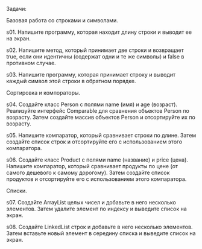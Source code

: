 Задачи:

Базовая работа со строками и символами.

s01. Напишите программу, которая находит длину строки и выводит ее на экран.

s02. Напишите метод, который принимает две строки и возвращает true, если они идентичны (содержат одни и те же символы) и false в противном случае.

s03. Напишите программу, которая принимает строку и выводит каждый символ этой строки в обратном порядке.


Сортировка и компораторы.

s04. Создайте класс Person с полями name (имя) и age (возраст). Реализуйте интерфейс Comparable для сравнения объектов Person по возрасту.
Затем создайте массив объектов Person и отсортируйте их по возрасту.

s05. Напишите компаратор, который сравнивает строки по длине. Затем создайте список строк и отсортируйте его с использованием этого компаратора.

s06. Создайте класс Product с полями name (название) и price (цена). Напишите компаратор, который сравнивает продукты по цене (от самого дешевого к самому дорогому). Затем создайте список продуктов и отсортируйте его с использованием этого компаратора.

Списки.

s07. Создайте ArrayList целых чисел и добавьте в него несколько элементов. Затем удалите элемент по индексу и выведите список на экран.

s08. Создайте LinkedList строк и добавьте в него несколько элементов. Затем вставьте новый элемент в середину списка и выведите список на экран.